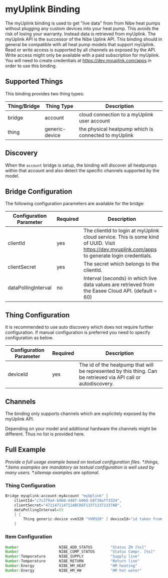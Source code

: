 # myUplink Binding

The myUplink binding is used to get "live data" from from Nibe heat pumps without plugging any custom devices into your heat pump.
This avoids the risk of losing your warranty.
Instead data is retrieved from myUplink.
The myUplink API is the successor of the Nibe Uplink API.
This binding should in general be compatible with all heat pump models that support myUplink.
Read or write access is supported by all channels as exposed by the API.
Write access might only be available with a paid subscription for myUplink.
You will need to create credentials at https://dev.myuplink.com/apps in order to use this binding.

## Supported Things

This binding provides two thing types:

| Thing/Bridge        | Thing Type          | Description                                                                                   |
|---------------------|---------------------|-----------------------------------------------------------------------------------------------|
| bridge              | account             | cloud connection to a myUplink user account                                                   |
| thing               | generic-device       | the physical heatpump which is connected to myUplink                                          |


## Discovery

When the `account` bridge is setup, the binding will discover all heatpumps within that account and also detect the specific channels supported by the model.


## Bridge Configuration

The following configuration parameters are available for the bridge:

| Configuration Parameter | Required | Description                                                                                                                                                                                 |
|-------------------------|----------|---------------------------------------------------------------------------------------------------------------------------------------------------------------------------------------------|
| clientId                | yes      | The clientId to login at myUplink cloud service. This is some kind of UUID. Visit https://dev.myuplink.com/apps to generate login credentials.                                              |
| clientSecret            | yes      | The secret which belongs to the clientId.                                                                                                                                                   |
| dataPollingInterval     | no       | Interval (seconds) in which live data values are retrieved from the Easee Cloud API. (default = 60)                                                                                         |

## Thing Configuration

It is recommended to use auto discovery which does not require further configuration.
If manual configuration is preferred you need to specify configuration as below.

| Configuration Parameter | Required | Description                                                                                                            |
|-------------------------|----------|------------------------------------------------------------------------------------------------------------------------|
| deviceId                | yes      | The id of the heatpump that will be represented by this thing. Can be retrieved via API call or autodiscovery.         |

## Channels

The binding only supports channels which are explicitely exposed by the myUplink API.

Depending on your model and additional hardware the channels might be different.
Thus no list is provided here.

## Full Example

_Provide a full usage example based on textual configuration files._
_*.things, *.items examples are mandatory as textual configuration is well used by many users._
_*.sitemap examples are optional._

### Thing Configuration

```java
Bridge myuplink:account:myAccount "myUplink" [
    clientId="c7c2f9a4-b960-448f-b00d-b8f30aff3324",
    clientSecret="471147114711ABCDEF133713371337AB",
    dataPollingInterval=55
    ] {
        Thing generic-device vvm320 "VVM320" [ deviceId="id taken from automatic discovery" ]
    }
```

### Item Configuration

```java
Number                  NIBE_ADD_STATUS        "Status ZH [%s]"          { channel="myuplink:generic-device:myAccount:vvm320:49993" }
Number                  NIBE_COMP_STATUS       "Status Compr. [%s]"      { channel="myuplink:generic-device:myAccount:vvm320:44064" }
Number:Temperature      NIBE_SUPPLY            "Supply line"             { unit="°C", channel="myuplink:generic-device:myAccount:vvm320:40008" }
Number:Temperature      NIBE_RETURN            "Return line"             { unit="°C", channel="myuplink:generic-device:myAccount:vvm320:40012" }
Number:Energy           NIBE_HM_HEAT           "HM heating"              { unit="kWh", channel="myuplink:generic-device:myAccount:vvm320:44308" }
Number:Energy           NIBE_HM_HW             "HM hot water"            { unit="kWh", channel="myuplink:generic-device:myAccount:vvm320:44306" }
```
